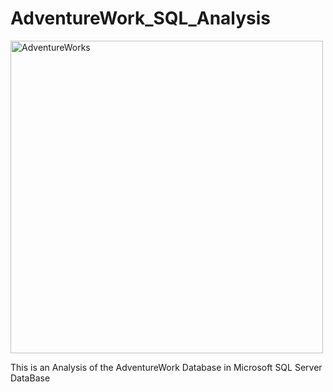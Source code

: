 # AdventureWork_SQL_Analysis
<img src="https://www.google.com/url?sa=i&url=https%3A%2F%2Fwww.vhv.rs%2Fviewpic%2FhJmJhxw_adventure-works-cycles-database-hd-png-download%2F&psig=AOvVaw1dzgwrPEYWVp3d7PUDoxay&ust=1651275775516000&source=images&cd=vfe&ved=0CAwQjRxqFwoTCPizvOj3t_cCFQAAAAAdAAAAABAD" alt="AdventureWorks" width="500"/>

This is an Analysis of the AdventureWork Database in Microsoft SQL Server DataBase
